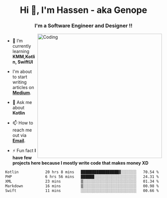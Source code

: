 <h1 align="center">Hi 👋, I'm Hassen - aka Genope</h1>
<h3 align="center">I'm a Software Engineer and Designer !!</h3>

<img  scr="https://jumpshare.com/s/ayqbGVVIO99V3kU52cLw">
<a href="https://gifyu.com/image/SFjL3"><img align="right" alt="Coding" width ="400" src="https://s9.gifyu.com/images/SFjL3.gif" alt="" border="0" /></a>
</a>

- 🌱 I’m currently learning **KMM,Kotlin, SwiftUI**

-  I'm about to start writing articles on **[Medium](https://medium.com/@hassenmabrouk)**.

- 💬 Ask me about **Kotlin**

- 📫 How to reach me out via **[Email](**hassen.mabrouk@esprit.tn**)**.

- ⚡ Fun fact **I have few projects here because I mostly write code that makes money XD**
<!--START_SECTION:waka-->

```txt
Kotlin            20 hrs 8 mins   █████████████████▓░░░░░░░   70.54 %
PHP               6 hrs 56 mins   ██████░░░░░░░░░░░░░░░░░░░   24.31 %
XML               23 mins         ▒░░░░░░░░░░░░░░░░░░░░░░░░   01.34 %
Markdown          16 mins         ▒░░░░░░░░░░░░░░░░░░░░░░░░   00.98 %
Swift             11 mins         ░░░░░░░░░░░░░░░░░░░░░░░░░   00.66 %
```

<!--END_SECTION:waka-->

